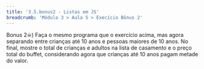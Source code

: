 ```yaml
---
title: '3.5.bonus2 - Listas em JS'
breadcrumb: 'Módulo 3 > Aula 5 > Execício Bônus 2'
---
```


Bonus 2☠) Faça o mesmo programa que o exercício acima, mas agora separando entre crianças até 10 anos e pessoas maiores de 10 anos. No final, mostre o total de crianças e adultos na lista de casamento e o preço total do buffet, considerando agora que crianças até 10 anos pagam metade do valor.
